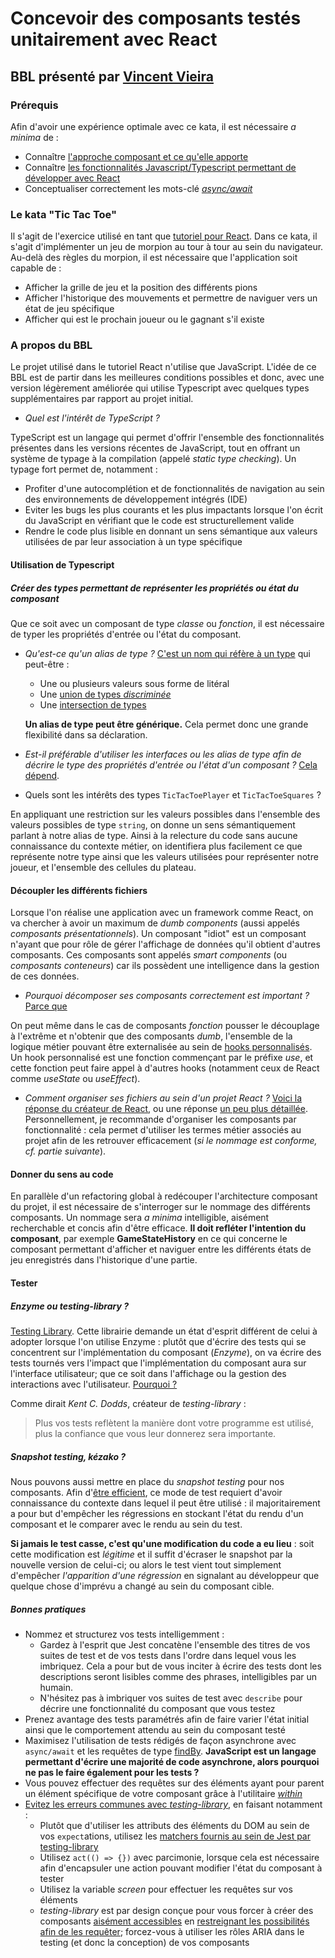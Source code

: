 # Concevoir des composants testés unitairement avec React

## BBL présenté par [Vincent Vieira](mailto:vincent.vieira@carbon-it.com)

### Prérequis

Afin d'avoir une expérience optimale avec ce kata, il est nécessaire _a minima_ de :

- Connaître [l'approche composant et ce qu'elle apporte](https://medium.com/the-s-curve/why-component-driven-design-drives-great-software-products-7cace364e815)
- Connaître [les fonctionnalités Javascript/Typescript permettant de développer avec React](https://dev.to/nsebhastian/javascript-basics-before-you-learn-react-38en)
- Conceptualiser correctement les mots-clé [_async/await_](https://javascript.info/async-await)

### Le kata "Tic Tac Toe"

Il s'agit de l'exercice utilisé en tant que [tutoriel pour React](https://reactjs.org/tutorial/tutorial.html). Dans ce kata, il s'agit d'implémenter un jeu de morpion au tour à tour au sein du navigateur. Au-delà des règles du morpion, il est nécessaire que l'application soit capable de :
- Afficher la grille de jeu et la position des différents pions
- Afficher l'historique des mouvements et permettre de naviguer vers un état de jeu spécifique
- Afficher qui est le prochain joueur ou le gagnant s'il existe

### A propos du BBL
Le projet utilisé dans le tutoriel React n'utilise que JavaScript. L'idée de ce BBL est de partir dans les meilleures conditions possibles et donc, avec une version légèrement améliorée qui utilise Typescript avec quelques types supplémentaires par rapport au projet initial.

- *Quel est l'intérêt de TypeScript ?*

TypeScript est un langage qui permet d'offrir l'ensemble des fonctionnalités présentes dans les versions récentes de JavaScript, tout en offrant un système de typage à la compilation (appelé *static type checking*). Un typage fort permet de, notamment :
- Profiter d'une autocomplétion et de fonctionnalités de navigation au sein des environnements de développement intégrés (IDE)
- Eviter les bugs les plus courants et les plus impactants lorsque l'on écrit du JavaScript en vérifiant que le code est structurellement valide
- Rendre le code plus lisible en donnant un sens sémantique aux valeurs utilisées de par leur association à un type spécifique

#### Utilisation de Typescript
##### Créer des types permettant de représenter les propriétés ou état du composant
Que ce soit avec un composant de type *classe* ou *fonction*, il est nécessaire de typer les propriétés d'entrée ou l'état du composant.

- *Qu'est-ce qu'un alias de type ?* 
  [C'est un nom qui réfère à un type](https://www.typescriptlang.org/docs/handbook/advanced-types.html#type-aliases) qui peut-être :
  - Une ou plusieurs valeurs sous forme de litéral
  - Une [union de types *discriminée*](https://www.typescriptlang.org/docs/handbook/unions-and-intersections.html#union-types)
  - Une [intersection de types](https://www.typescriptlang.org/docs/handbook/unions-and-intersections.html#intersection-types)

  **Un alias de type peut être générique.** Cela permet donc une grande flexibilité dans sa déclaration.

- *Est-il préférable d'utiliser les interfaces ou les alias de type afin de décrire le type des propriétés d'entrée ou l'état d'un composant ?*
  [Cela dépend](https://react-typescript-cheatsheet.netlify.app/docs/basic/getting-started/types_or_interfaces).

- Quels sont les intérêts des types `TicTacToePlayer` et `TicTacToeSquares` ? 

En appliquant une restriction sur les valeurs possibles dans l'ensemble des valeurs possibles de type `string`, on donne un sens sémantiquement parlant à notre alias de type. Ainsi à la relecture du code sans aucune connaissance du contexte métier, on identifiera plus facilement ce que représente notre type ainsi que les valeurs utilisées pour représenter notre joueur, et l'ensemble des cellules du plateau.

#### Découpler les différents fichiers
Lorsque l'on réalise une application avec un framework comme React, on va chercher à avoir un maximum de *dumb components* (aussi appelés *composants présentationnels*). Un composant "idiot" est un composant n'ayant que pour rôle de gérer l'affichage de données qu'il obtient d'autres composants. Ces composants sont appelés *smart components* (ou *composants conteneurs*) car ils possèdent une intelligence dans la gestion de ces données.

- *Pourquoi décomposer ses composants correctement est important ?* [Parce que](https://www.digitalocean.com/community/tutorials/react-smart-dumb-components#benefits-of-dividing-components)

On peut même dans le cas de composants *fonction* pousser le découplage à l'extrême et n'obtenir que des composants *dumb*, l'ensemble de la logique métier pouvant être externalisée au sein de [hooks personnalisés](https://fr.reactjs.org/docs/hooks-custom.html). Un hook personnalisé est une fonction commençant par le préfixe *use*, et cette fonction peut faire appel à d'autres hooks (notamment ceux de React comme *useState* ou *useEffect*).

- *Comment organiser ses fichiers au sein d'un projet React ?* [Voici la réponse du créateur de React](https://react-file-structure.surge.sh/), ou une réponse [un peu plus détaillée](https://fr.reactjs.org/docs/faq-structure.html). Personnellement, je recommande d'organiser les composants par fonctionnalité : cela permet d'utiliser les termes métier associés au projet afin de les retrouver efficacement (*si le nommage est conforme, cf. partie suivante*).

#### Donner du sens au code
En parallèle d'un refactoring global à redécouper l'architecture composant du projet, il est nécessaire de s'interroger sur le nommage des différents composants.
Un nommage sera *a minima* intelligible, aisément recherchable et concis afin d'être efficace. **Il doit refléter l'intention du composant**, par exemple **GameStateHistory**
en ce qui concerne le composant permettant d'afficher et naviguer entre les différents états de jeu enregistrés dans l'historique d'une partie.

#### Tester
##### Enzyme ou testing-library ?
[Testing Library](https://medium.com/@boyney123/my-experience-moving-from-enzyme-to-react-testing-library-5ac65d992ce). Cette librairie demande un état d'esprit différent de celui à adopter lorsque l'on utilise Enzyme : plutôt que d'écrire des tests qui se concentrent sur l'implémentation du composant (*Enzyme*), on va écrire des tests tournés vers l'impact que l'implémentation du composant aura sur l'interface utilisateur; que ce soit dans l'affichage ou la gestion des interactions avec l'utilisateur. [Pourquoi ?](https://kentcdodds.com/blog/testing-implementation-details)

Comme dirait *Kent C. Dodds*, créateur de *testing-library* : 
> Plus vos tests reflètent la manière dont votre programme est utilisé, plus la confiance que vous leur donnerez sera importante.

##### Snapshot testing, kézako ?
Nous pouvons aussi mettre en place du *snapshot testing* pour nos composants. Afin d'[être efficient](https://kentcdodds.com/blog/effective-snapshot-testing), ce mode de test requiert d'avoir connaissance du contexte dans lequel il peut être utilisé : il majoritairement a pour but d'empêcher les régressions en stockant l'état du rendu d'un composant et le comparer avec le rendu au sein du test. 

**Si jamais le test casse, c'est qu'une modification du code a eu lieu** : soit cette modification est *légitime* et il suffit d'écraser le snapshot par la nouvelle version de celui-ci; ou alors le test vient tout simplement d'empêcher *l'apparition d'une régression* en signalant au développeur que quelque chose d'imprévu a changé au sein du composant cible.

##### Bonnes pratiques
- Nommez et structurez vos tests intelligemment : 
  - Gardez à l'esprit que Jest concatène l'ensemble des titres de vos suites de test et de vos tests dans l'ordre dans lequel vous les imbriquez. Cela a pour but de vous inciter à écrire des tests dont les descriptions seront lisibles comme des phrases, intelligibles par un humain.
  - N'hésitez pas à imbriquer vos suites de test avec `describe` pour décrire une fonctionnalité du composant que vous testez
- Prenez avantage des tests paramétrés afin de faire varier l'état initial ainsi que le comportement attendu au sein du composant testé
- Maximisez l'utilisation de tests rédigés de façon asynchrone avec `async/await` et les requêtes de type [findBy](https://testing-library.com/docs/dom-testing-library/api-queries#findby). **JavaScript est un langage permettant d'écrire une majorité de code asynchrone, alors pourquoi ne pas le faire également pour les tests ?**
- Vous pouvez effectuer des requêtes sur des éléments ayant pour parent un élément spécifique de votre composant grâce à l'utilitaire [*within*](https://testing-library.com/docs/dom-testing-library/api-helpers#within-and-getqueriesforelement-apis)
- [Evitez les erreurs communes avec *testing-library*](https://kentcdodds.com/blog/common-mistakes-with-react-testing-library/), en faisant notamment :
  - Plutôt que d'utiliser les attributs des éléments du DOM au sein de vos `expect`ations, utilisez les [matchers fournis au sein de Jest par testing-library](https://github.com/testing-library/jest-dom#custom-matchers)
  - Utilisez `act(() => {})` avec parcimonie, lorsque cela est nécessaire afin d'encapsuler une action pouvant modifier l'état du composant à tester
  - Utilisez la variable *screen* pour effectuer les requêtes sur vos éléments
  - *testing-library* est par design conçue pour vous forcer à créer des composants [aisément accessibles](https://www.a11yproject.com/) en [restreignant les possibilités afin de les requêter](https://testing-library.com/docs/react-testing-library/cheatsheet); forcez-vous à utiliser les rôles ARIA dans le testing (et donc la conception) de vos composants
